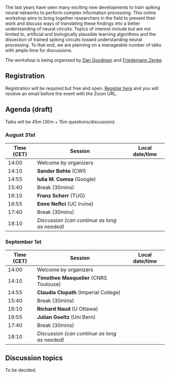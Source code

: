 The last years have seen many exciting new developments to train spiking neural networks to perform complex information processing. This online workshop aims to bring together researchers in the field to present their work and discuss ways of translating these findings into a better understanding of neural circuits. Topics of interest include but are not limited to, artificial and biologically plausible learning algorithms and the dissection of trained spiking circuits toward understanding neural processing. To that end, we are planning on a manageable number of talks with ample time for discussions.

The workshop is being organised by [Dan Goodman](https://neural-reckoning.org) and [Friedemann Zenke](https://fzenke.net/).

## Registration

Registration will be required but free and open. [Register here](https://www.eventbrite.co.uk/e/spiking-neural-networks-as-universal-function-approximators-tickets-114419361390) and you will receive an email before the event with the Zoom URL.

## Agenda (draft)

Talks will be 45m (30m + 15m questions/discussion).

### August 31st

<script language="javascript">
	function LT(d, t) {
		var date = new Date(d+' 2020 '+t+' UTC+2');
		document.write(date.toString());
	}
</script>

Time (CET) | Session | Local date/time
-----------|---------|----------------
14:00 | Welcome by organizers | <script language="javascript">LT('31 Aug', '14:00')</script>
14:10 | **Sander Bohte** (CWI) | <script language="javascript">LT('31 Aug', '14:10')</script>
14:55 | **Iulia M. Comsa** (Google) | <script language="javascript">LT('31 Aug', '14:55')</script>
15:40 | Break (30mins) | <script language="javascript">LT('31 Aug', '15:40')</script>
16:10 | **Franz Scherr** (TUG) | <script language="javascript">LT('31 Aug', '16:10')</script>
16:55 | **Emre Neftci** (UC Irvine) | <script language="javascript">LT('31 Aug', '16:55')</script>
17:40 | Break (30mins) | <script language="javascript">LT('31 Aug', '17:40')</script>
18:10 | *Discussion (can continue as long as needed)* | <script language="javascript">LT('31 Aug', '18:10')</script>

### September 1st

Time (CET) | Session | Local date/time
-----------|---------|----------------
14:00 | Welcome by organizers | <script language="javascript">LT('1 Sep', '14:00')</script>
14:10 | **Timothee Masquelier** (CNRS Toulouse) | <script language="javascript">LT('1 Sep', '14:10')</script>
14:55 | **Claudia Clopath** (Imperial College) | <script language="javascript">LT('1 Sep', '14:55')</script>
15:40 | Break (30mins) | <script language="javascript">LT('1 Sep', '15:40')</script>
16:10 | **Richard Naud** (U Ottawa) | <script language="javascript">LT('1 Sep', '16:10')</script>
16:55 | **Julian Goeltz** (Uni Bern) | <script language="javascript">LT('1 Sep', '16:55')</script>
17:40 | Break (30mins) | <script language="javascript">LT('1 Sep', '17:40')</script>
18:10 | *Discussion (can continue as long as needed)* | <script language="javascript">LT('1 Sep', '18:10')</script>

## Discussion topics

To be decided.

